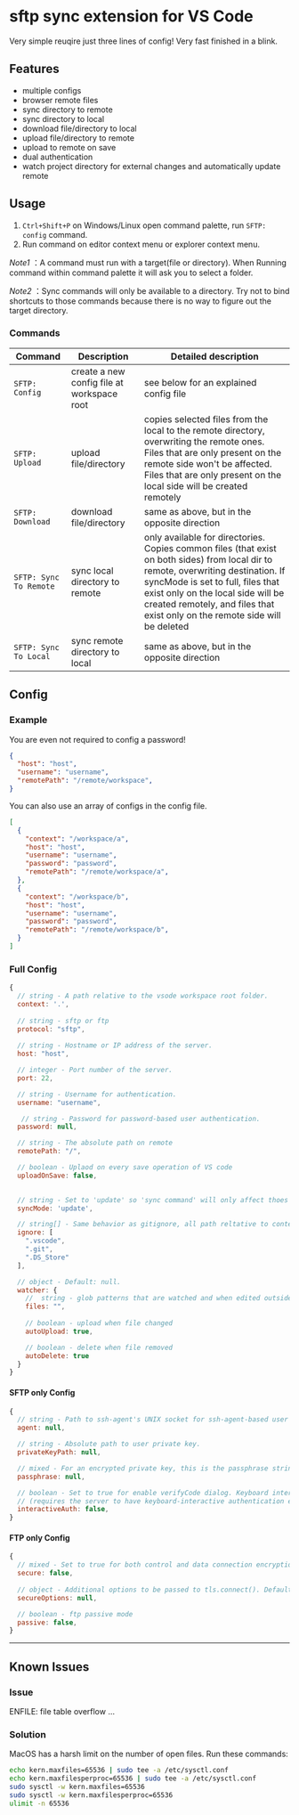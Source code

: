 # sftp sync extension for VS Code
Very simple reuqire just three lines of config! Very fast finished in a blink.

## Features

* multiple configs
* browser remote files
* sync directory to remote
* sync directory to local
* download file/directory to local
* upload file/directory to remote
* upload to remote on save
* dual authentication
* watch project directory for external changes and automatically update remote

## Usage
1. `Ctrl+Shift+P` on Windows/Linux open command palette, run `SFTP: config` command.
2. Run command on editor context menu or explorer context menu.

*Note1* ：A command must run with a target(file or directory). When Running command within command palette it will ask you to select a folder.

*Note2* ：Sync commands will only be available to a directory. Try not to bind shortcuts to those commands because there is no way to figure out the target directory.

### Commands
| Command              | Description                                  |Detailed description|
| -------------------- |----------------------------------------------|---------------|
| `SFTP: Config`         | create a new config file at workspace root  | see below for an explained config file |
| `SFTP: Upload`         | upload file/directory                       | copies selected files from the local to the remote directory, overwriting the remote ones. Files that are only present on the remote side won't be affected. Files that are only present on the local side will be created remotely|
| `SFTP: Download`       | download file/directory                     | same as above, but in the opposite direction |
| `SFTP: Sync To Remote` | sync local directory to remote               | only available for directories. Copies common files (that exist on both sides) from local dir to remote, overwriting destination. If syncMode is set to full, files that exist only on the local side will be created remotely, and files that exist only on the remote side will be deleted|
| `SFTP: Sync To Local`  | sync remote directory to local               | same as above, but in the opposite direction|
  
## Config

### Example
You are even not required to config a password!
```json
{
  "host": "host",
  "username": "username",
  "remotePath": "/remote/workspace", 
}
```
You can also use an array of configs in the config file.
```json
[
  {
    "context": "/workspace/a",
    "host": "host",
    "username": "username",
    "password": "password",
    "remotePath": "/remote/workspace/a", 
  },
  {
    "context": "/workspace/b",
    "host": "host",
    "username": "username",
    "password": "password",
    "remotePath": "/remote/workspace/b", 
  }
]
```

### Full Config
```js
{
  // string - A path relative to the vsode workspace root folder.
  context: '.',
 
  // string - sftp or ftp
  protocol: "sftp", 
 
  // string - Hostname or IP address of the server.
  host: "host",

  // integer - Port number of the server.
  port: 22,

  // string - Username for authentication.
  username: "username",

   // string - Password for password-based user authentication.
  password: null,

  // string - The absolute path on remote
  remotePath: "/", 

  // boolean - Uplaod on every save operation of VS code 
  uploadOnSave: false,

 
  // string - Set to 'update' so 'sync command' will only affect thoes files exist in both local and server. Set to 'full', 'sync' will be same as 'download/uplaod' besides deleting file not exist in origin from target.
  syncMode: 'update',

  // string[] - Same behavior as gitignore, all path reltative to context of the current config
  ignore: [
    ".vscode",
    ".git",
    ".DS_Store"
  ],

  // object - Default: null. 
  watcher: {
    //  string - glob patterns that are watched and when edited outside of the VS cdoe editor are processed.
    files: "", 
  
    // boolean - upload when file changed
    autoUpload: true,

    // boolean - delete when file removed
    autoDelete: true
  }
}
```
#### SFTP only Config
```js
{
  // string - Path to ssh-agent's UNIX socket for ssh-agent-based user authentication.  Windows users: set to 'pageant' for authenticating with Pageant or (actual) path to a cygwin "UNIX socket".
  agent: null, 

  // string - Absolute path to user private key.
  privateKeyPath: null, 

  // mixed - For an encrypted private key, this is the passphrase string used to decrypt it. Set to true for enable passphrase dialog. This will prevent from using cleartext passphrase in this config.
  passphrase: null,

  // boolean - Set to true for enable verifyCode dialog. Keyboard interaction authentication mechanism. For example using Google Authentication (Multi factor)
  // (requires the server to have keyboard-interactive authentication enabled)
  interactiveAuth: false, 
}
```

#### FTP only Config
```js
{
  // mixed - Set to true for both control and data connection encryption, 'control' for control connection encryption only, or 'implicit' for implicitly encrypted control connection (this mode is deprecated in modern times, but usually uses port 990)
  secure: false,
  
  // object - Additional options to be passed to tls.connect(). Default: (null) see https://nodejs.org/api/tls.html#tls_tls_connect_options_callback
  secureOptions: null, 

  // boolean - ftp passive mode
  passive: false, 
}
```

-----------------------------------------------------------------------------------------------------------

## Known Issues

### Issue
ENFILE: file table overflow ...
### Solution
MacOS has a harsh limit on the number of open files. Run these commands:
```bash
echo kern.maxfiles=65536 | sudo tee -a /etc/sysctl.conf
echo kern.maxfilesperproc=65536 | sudo tee -a /etc/sysctl.conf
sudo sysctl -w kern.maxfiles=65536
sudo sysctl -w kern.maxfilesperproc=65536
ulimit -n 65536
```
